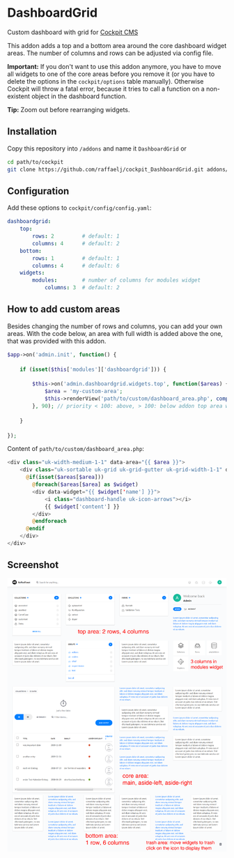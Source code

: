 # DashboardGrid

Custom dashboard with grid for [Cockpit CMS][1]

This addon adds a top and a bottom area around the core dashboard widget areas. The number of columns and rows can be adjusted via config file.

**Important:** If you don't want to use this addon anymore, you have to move all widgets to one of the core areas before you remove it (or you have to delete the options in the `cockpit/options` table manually). Otherwise Cockpit will throw a fatal error, because it tries to call a function on a non-existent object in the dashboard function.

**Tip:** Zoom out before rearranging widgets.

## Installation

Copy this repository into `/addons` and name it `DashboardGrid` or

```bash
cd path/to/cockpit
git clone https://github.com/raffaelj/cockpit_DashboardGrid.git addons/DashboardGrid
```

## Configuration

Add these options to `cockpit/config/config.yaml`:

```yaml
dashboardgrid:
    top:
        rows: 2         # default: 1
        columns: 4      # default: 2
    bottom:
        rows: 1         # default: 1
        columns: 4      # default: 6
    widgets:
        modules:        # number of columns for modules widget
            columns: 3  # default: 2
```

## How to add custom areas

Besides changing the number of rows and columns, you can add your own areas. With the code below, an area with full width is added above the one, that was provided with this addon.

```php
$app->on('admin.init', function() {

    if (isset($this['modules']['dashboardgrid'])) {

        $this->on('admin.dashboardgrid.widgets.top', function($areas) {
            $area = 'my-custom-area';
            $this->renderView('path/to/custom/dashboard_area.php', compact('areas', 'area'));
        }, 90); // priority < 100: above, > 100: below addon top area with prio 100

    }

});
```

Content of `path/to/custom/dashboard_area.php`:

```php
<div class="uk-width-medium-1-1" data-area="{{ $area }}">
    <div class="uk-sortable uk-grid uk-grid-gutter uk-grid-width-1-1" data-uk-sortable="{group:'dashboard',animation:false,handleClass:'dashboard-handle'}">
      @if(isset($areas[$area]))
        @foreach($areas[$area] as $widget)
        <div data-widget="{{ $widget['name'] }}">
            <i class="dashboard-handle uk-icon-arrows"></i>
            {{ $widget['content'] }}
        </div>
        @endforeach
      @endif
    </div>
</div>
```

## Screenshot

![dashboard with a lot of widgets in a grid view](cockpit_dashboardgrid_screenshot.png)

[1]: https://github.com/agentejo/cockpit
